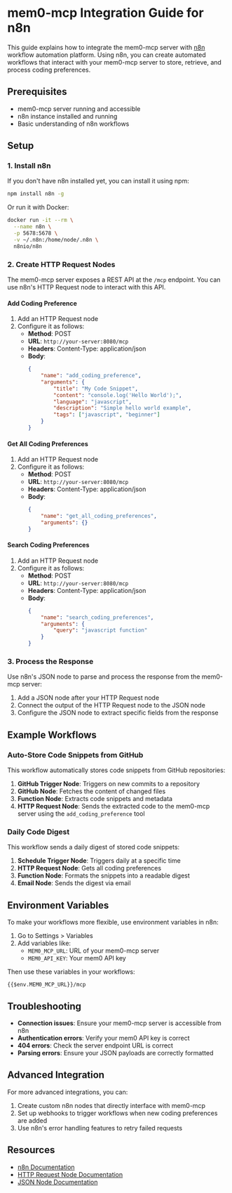 # mem0-mcp Integration Guide for n8n

This guide explains how to integrate the mem0-mcp server with [n8n](https://n8n.io/) workflow automation platform. Using n8n, you can create automated workflows that interact with your mem0-mcp server to store, retrieve, and process coding preferences.

## Prerequisites

-   mem0-mcp server running and accessible
-   n8n instance installed and running
-   Basic understanding of n8n workflows

## Setup

### 1. Install n8n

If you don't have n8n installed yet, you can install it using npm:

```bash
npm install n8n -g
```

Or run it with Docker:

```bash
docker run -it --rm \
  --name n8n \
  -p 5678:5678 \
  -v ~/.n8n:/home/node/.n8n \
  n8nio/n8n
```

### 2. Create HTTP Request Nodes

The mem0-mcp server exposes a REST API at the `/mcp` endpoint. You can use n8n's HTTP Request node to interact with this API.

#### Add Coding Preference

1. Add an HTTP Request node
2. Configure it as follows:
    - **Method**: POST
    - **URL**: `http://your-server:8080/mcp`
    - **Headers**: Content-Type: application/json
    - **Body**:
        ```json
        {
            "name": "add_coding_preference",
            "arguments": {
                "title": "My Code Snippet",
                "content": "console.log('Hello World');",
                "language": "javascript",
                "description": "Simple hello world example",
                "tags": ["javascript", "beginner"]
            }
        }
        ```

#### Get All Coding Preferences

1. Add an HTTP Request node
2. Configure it as follows:
    - **Method**: POST
    - **URL**: `http://your-server:8080/mcp`
    - **Headers**: Content-Type: application/json
    - **Body**:
        ```json
        {
            "name": "get_all_coding_preferences",
            "arguments": {}
        }
        ```

#### Search Coding Preferences

1. Add an HTTP Request node
2. Configure it as follows:
    - **Method**: POST
    - **URL**: `http://your-server:8080/mcp`
    - **Headers**: Content-Type: application/json
    - **Body**:
        ```json
        {
            "name": "search_coding_preferences",
            "arguments": {
                "query": "javascript function"
            }
        }
        ```

### 3. Process the Response

Use n8n's JSON node to parse and process the response from the mem0-mcp server:

1. Add a JSON node after your HTTP Request node
2. Connect the output of the HTTP Request node to the JSON node
3. Configure the JSON node to extract specific fields from the response

## Example Workflows

### Auto-Store Code Snippets from GitHub

This workflow automatically stores code snippets from GitHub repositories:

1. **GitHub Trigger Node**: Triggers on new commits to a repository
2. **GitHub Node**: Fetches the content of changed files
3. **Function Node**: Extracts code snippets and metadata
4. **HTTP Request Node**: Sends the extracted code to the mem0-mcp server using the `add_coding_preference` tool

### Daily Code Digest

This workflow sends a daily digest of stored code snippets:

1. **Schedule Trigger Node**: Triggers daily at a specific time
2. **HTTP Request Node**: Gets all coding preferences
3. **Function Node**: Formats the snippets into a readable digest
4. **Email Node**: Sends the digest via email

## Environment Variables

To make your workflows more flexible, use environment variables in n8n:

1. Go to Settings > Variables
2. Add variables like:
    - `MEM0_MCP_URL`: URL of your mem0-mcp server
    - `MEM0_API_KEY`: Your mem0 API key

Then use these variables in your workflows:

```
{{$env.MEM0_MCP_URL}}/mcp
```

## Troubleshooting

-   **Connection issues**: Ensure your mem0-mcp server is accessible from n8n
-   **Authentication errors**: Verify your mem0 API key is correct
-   **404 errors**: Check the server endpoint URL is correct
-   **Parsing errors**: Ensure your JSON payloads are correctly formatted

## Advanced Integration

For more advanced integrations, you can:

1. Create custom n8n nodes that directly interface with mem0-mcp
2. Set up webhooks to trigger workflows when new coding preferences are added
3. Use n8n's error handling features to retry failed requests

## Resources

-   [n8n Documentation](https://docs.n8n.io/)
-   [HTTP Request Node Documentation](https://docs.n8n.io/integrations/builtin/core-nodes/n8n-nodes-base.httprequest/)
-   [JSON Node Documentation](https://docs.n8n.io/integrations/builtin/core-nodes/n8n-nodes-base.json/)
